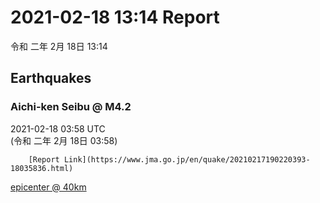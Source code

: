 # 2021-02-18 13:14 Report
令和 二年 2月 18日 13:14

## Earthquakes
### Aichi-ken Seibu @ M4.2
2021-02-18 03:58 UTC  
        (令和 二年 2月 18日 03:58)
  
        [Report Link](https://www.jma.go.jp/en/quake/20210217190220393-18035836.html)  
[epicenter @ 40km](https://www.google.com/maps/place/35°06'00%22+137°18'00%22/@35.1,137.3,17z/data=!3m1!4b1!4m5!3m4!1s0x0:0x0!8m2!3d35.1!4d137.3)